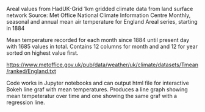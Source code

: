 Areal values from HadUK-Grid 1km gridded climate data from land surface network
Source: Met Office National Climate Information Centre
Monthly, seasonal and annual mean air temperature for England
Areal series, starting in 1884

Mean temperature recorded for each month since 1884 until present day with 1685 values in total.
Contains 12 columns for month and and 12 for year sorted on highest value first.

https://www.metoffice.gov.uk/pub/data/weather/uk/climate/datasets/Tmean/ranked/England.txt

Code works in Jupyter notebooks and can output html file for interactive Bokeh line graf with mean temperatures.
Produces a line graph showing mean tempeteratur over time and one showing the same graf with a regression line.
